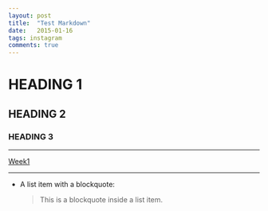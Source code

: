 ```yaml
---
layout: post
title:  "Test Markdown"
date:   2015-01-16
tags: instagram
comments: true
---
```

# HEADING 1
## HEADING 2
### HEADING 3
***
[Week1](http://github.com/npdung/Week1)

***
*   A list item with a blockquote:

    > This is a blockquote
    > inside a list item.